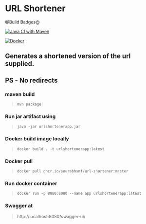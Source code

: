 # URL Shortener 
@Build Badges@

[![Java CI with Maven](https://github.com/sourabhsmf/url-shortener/actions/workflows/maven.yml/badge.svg?branch=master)](https://github.com/sourabhsmf/url-shortener/actions/workflows/maven.yml)

[![Docker](https://github.com/sourabhsmf/url-shortener/actions/workflows/docker-publish.yml/badge.svg?branch=master)](https://github.com/sourabhsmf/url-shortener/actions/workflows/docker-publish.yml)
## Generates a shortened version of the url supplied. 
## PS - No redirects

### maven build 
> `mvn package`
### Run jar artifact using 
> `java -jar urlshortenerapp.jar`

### Docker build image locally 
> `docker build . -t urlshortenerapp:latest`

### Docker pull
> `docker pull ghcr.io/sourabhsmf/url-shortener:master`

### Run docker container
> `docker run -p 8080:8080 --name app urlshortenerapp:latest`

### Swagger at
> http://localhost:8080/swagger-ui/

